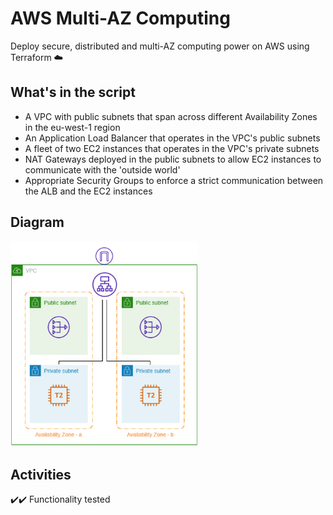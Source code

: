 # AWS Multi-AZ Computing

Deploy secure, distributed and multi-AZ computing power on AWS using Terraform :cloud:

## What's in the script

- A VPC with public subnets that span across different Availability Zones in the eu-west-1 region
- An Application Load Balancer that operates in the VPC's public subnets
- A fleet of two EC2 instances that operates in the VPC's private subnets
- NAT Gateways deployed in the public subnets to allow EC2 instances to communicate with the 'outside world'
- Appropriate Security Groups to enforce a strict communication between the ALB and the EC2 instances

## Diagram
<img src="./aws-multi-az-computing.png?raw=true" width="300">

## Activities
 :heavy_check_mark::heavy_check_mark: Functionality tested
